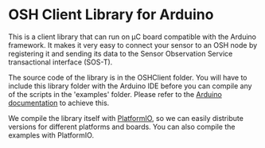 # OSH Client Library for Arduino

This is a client library that can run on µC board compatible with the Arduino framework. It makes it very easy to connect your sensor to an OSH node by registering it and sending its data to the Sensor Observation Service transactional interface (SOS-T).

The source code of the library is in the OSHClient folder. You will have to include this library folder with the Arduino IDE before you can compile any of the scripts in the 'examples' folder. Please refer to the [Arduino documentation](https://www.arduino.cc/en/Guide/Libraries#toc4) to achieve this.

We compile the library itself with [PlatformIO](http://platformio.org/), so we can easily distribute versions for different platforms and boards. You can also compile the examples with PlatformIO.

